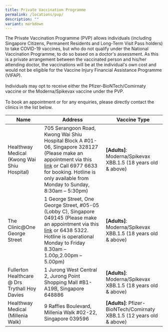 ```yaml
---
title: Private Vaccination Programme
permalink: /locations/pvp/
description: ""
variant: markdown
---
```

The Private Vaccination Programme (PVP) allows individuals (including Singapore Citizens, Permanent Residents and Long-Term Visit Pass holders) to take COVID-19 vaccines, but who do not qualify under the National Vaccination Programme, to do so based on a doctor's assessment. As this is a private arrangement between the vaccinated person and his/her attending doctor, the vaccinations will be at the individual's own cost and would not be eligible for the Vaccine Injury Financial Assistance Programme (VIFAP).<br><br>
Individuals may opt to receive either the Pfizer-BioNTech/Comirnaty vaccine or the Moderna/Spikevax vaccine under the PVP.<br><br>
To book an appointment or for any enquiries, please directly contact the clinics in the list below.

<table>
  <thead>
    <tr>
      <th>Name</th>
      <th>Address</th>
			<th>Vaccine Type</th>
    </tr>
  </thead>
  <tbody>
    <tr>
      <td>Healthway Medical (Kwong Wai Shiu Hospital)</td>
      <td>705 Serangoon Road, Kwong
Wai Shiu Hospital Block A #01-06, Singapore
328127 (Please make an appointment via this <a href="https://healthwaymedical.com/moderna-covid-19-vaccination/">link</a> or Call 6977 6633 for booking. Hotline is only available from Monday to Sunday, 8:30am – 5:30pm)</td>
			<td>
<b>[Adults]</b>: Moderna/Spikevax XBB.1.5 (18 years old &amp; above)</td>
    </tr>
		<tr>
      <td>The Clinic@One George Street</td>
      <td>1 George Street, One George Street, #05-05 (Lobby C), Singapore 049145 (Please make an appointment via this <a href="https://booking.healthwaymedical.com/pov?service=9BFD434F25">link</a> or&nbsp;6438 5322. Hotline is operational Monday to Friday 8.30am – 1.00p,2.00pm – 5.00pm)</td>
			<td>
<b>[Adults]</b>: Moderna/Spikevax XBB.1.5 (18 years old &amp; above)</td>
    </tr>
		<tr>
      <td>Fullerton Healthcare @ Drs Trythall Hoy Davies</td>
      <td>1 Jurong West Central 2, Jurong Point Shopping Mall #B1-A19B, Singapore 648886</td>
			<td>
<b>[Adults]</b>: Moderna/Spikevax XBB.1.5 (18 years old &amp; above)</td>
    </tr>
		<tr>
      <td>Healthway Medical (Millenia Walk)</td>
      <td>9 Raffles Boulevard, Millenia Walk #02-22, Singapore 039596</td>
			<td><b>[Adults]</b>: Pfizer-BioNTech/Comirnaty XBB.1.5 (12 years old &amp; above)</td>
    </tr>
    </tbody></table>